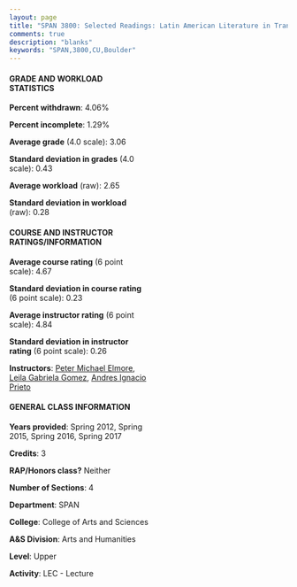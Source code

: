 ```yaml
---
layout: page
title: "SPAN 3800: Selected Readings: Latin American Literature in Translation Statistics"
comments: true
description: "blanks"
keywords: "SPAN,3800,CU,Boulder"
---
```

<head>
<script src="https://ajax.googleapis.com/ajax/libs/jquery/2.1.3/jquery.min.js"></script>
<script src="https://dl.dropboxusercontent.com/s/pc42nxpaw1ea4o9/highcharts.js?dl=0"></script>
<!-- <script src="../assets/js/highcharts.js"></script> -->
<style type="text/css">@font-face {
	font-family: "Bebas Neue";
	src: url(https://www.filehosting.org/file/details/544349/BebasNeue Regular.otf) format("opentype");
	}
	h1.Bebas { 
		font-family: "Bebas Neue", Verdana, Tahoma;
	}
</style>
</head>
<body>
	<div id="container" style="float: right; width: 45%; height: 88%; margin-left: 2.5%; margin-right: 2.5%;"></div>
	<script language="JavaScript">
		$(document).ready(function() {
		var chart = {type: 'column'};
		var title = {text: 'Grade Distribution'};
		var xAxis = {categories: ['A','B','C','D','F'],crosshair: true};
		var yAxis = {min: 0,title: {text: 'Percentage'}};
		var tooltip = {headerFormat: '<center><b><span style="font-size:20px">{point.key}</span></b></center>',
		               pointFormat: '<td style="padding:0"><b>{point.y:.1f}%</b></td>',
		               footerFormat: '</table>',shared: true,useHTML: true};
		var plotOptions = {column: {pointPadding: 0.0,borderWidth: 0}};  
		var credits = {enabled: false};var series= [{name: 'Percent',data: [38.13,42.88,13.11,4.56,1.33,]}];
		var json = {};
		json.chart = chart;
		json.title = title;
		json.tooltip = tooltip;
		json.xAxis = xAxis;
		json.yAxis = yAxis;  
		json.series = series;
		json.plotOptions = plotOptions;  
		json.credits = credits;
		$('#container').highcharts(json);
	});
	</script>
</body>
			   
#### GRADE AND WORKLOAD STATISTICS

**Percent withdrawn**: 4.06%

**Percent incomplete**: 1.29%

**Average grade** (4.0 scale): 3.06

**Standard deviation in grades** (4.0 scale): 0.43

**Average workload** (raw): 2.65

**Standard deviation in workload** (raw): 0.28

#### COURSE AND INSTRUCTOR RATINGS/INFORMATION

**Average course rating** (6 point scale): 4.67

**Standard deviation in course rating** (6 point scale): 0.23

**Average instructor rating** (6 point scale): 4.84

**Standard deviation in instructor rating** (6 point scale): 0.26

**Instructors**: <a href='../../instructors/Peter_Michael_Elmore'>Peter Michael Elmore</a>, <a href='../../instructors/Leila_Gabriela_Gomez'>Leila Gabriela Gomez</a>, <a href='../../instructors/Andres_Ignacio_Prieto'>Andres Ignacio Prieto</a>

#### GENERAL CLASS INFORMATION

**Years provided**: Spring 2012, Spring 2015, Spring 2016, Spring 2017

**Credits**: 3

**RAP/Honors class?** Neither

**Number of Sections**: 4

**Department**: SPAN

**College**: College of Arts and Sciences

**A&S Division**: Arts and Humanities

**Level**: Upper

**Activity**: LEC - Lecture
